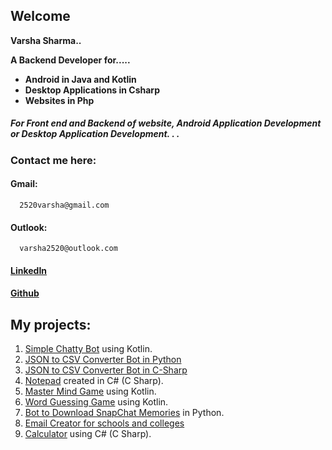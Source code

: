 ## Welcome

**Varsha Sharma..**

**A Backend Developer for.....**
- **Android in Java and Kotlin**
- **Desktop Applications in Csharp**
- **Websites in Php**

##### For Front end and Backend of website, Android Application Development or Desktop Application Development. . .

### Contact me here: 
####  Gmail: 
      2520varsha@gmail.com
####  Outlook: 
      varsha2520@outlook.com
####  [LinkedIn](https://www.linkedin.com/in/varsha7/)
####  [Github](https://github.com/itsVarsha)

## **My projects:**

1. [Simple Chatty Bot](https://github.com/itsVarsha/Simple-Chatty-Bot) using Kotlin.
2. [JSON to CSV Converter Bot in Python](https://github.com/itsVarsha/Json-to-csv-converter)
3. [JSON to CSV Converter Bot in C-Sharp](https://github.com/itsVarsha/json-to-csv-in-C-Sharp-)
4. [Notepad](https://github.com/itsVarsha/MyNotepad) created in C# (C Sharp).
5. [Master Mind Game](https://github.com/itsVarsha/Mastermind-Game-in-kotlin) using Kotlin.
6. [Word Guessing Game](https://github.com/itsVarsha/Nice-String-in-Kotlin) using Kotlin.
7. [Bot to Download SnapChat Memories](https://github.com/itsVarsha/download-snap-memories) in Python.
8. [Email Creator for schools and colleges](https://github.com/itsVarsha/email-creator)
9. [Calculator](https://github.com/itsVarsha/Calculator-in-C-sharp) using C# (C Sharp).

